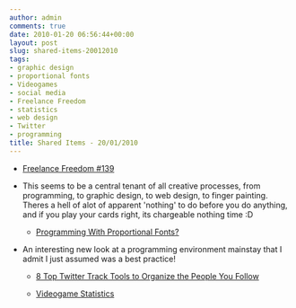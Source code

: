 ```yaml
---
author: admin
comments: true
date: 2010-01-20 06:56:44+00:00
layout: post
slug: shared-items-20012010
tags:
- graphic design
- proportional fonts
- Videogames
- social media
- Freelance Freedom
- statistics
- web design
- Twitter
- programming
title: Shared Items - 20/01/2010
---
```



  * [Freelance Freedom #139](http://feedproxy.google.com/~r/FreelanceSwitch/~3/GJRvAd6EtGw/)

- This seems to be a central tenant of all creative processes, from programming, to graphic design, to web design, to finger painting. Theres a hell of alot of apparent 'nothing' to do before you do anything, and if you play your cards right, its chargeable nothing time :D
  * [Programming With Proportional Fonts?](http://rss.slashdot.org/~r/Slashdot/slashdot/~3/yaaJf4TqhE8/Programming-With-Proportional-Fonts)

- An interesting new look at a programming environment mainstay that I admit I just assumed was a best practice!
  * [8 Top Twitter Track Tools to Organize the People You Follow](http://feedproxy.google.com/~r/Makeuseof/~3/bpyiH-PsPig/)


  * [Videogame Statistics](http://feedproxy.google.com/~r/geeksAreSexyTechnologyNews/~3/s-lEm4DEo4w/)
